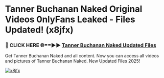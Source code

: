 # Tanner Buchanan Naked Original Videos 0nlyFans Leaked - Files Updated! (x8jfx)

<h3>🔴 CLICK HERE 🌐==►► <a href="https://tinyurl.com/yckcrads" rel="nofollow">Tanner Buchanan Naked Updated Files</a></h3>

Get Tanner Buchanan Naked and all content. Now you can access all videos and pictures of Tanner Buchanan Naked. New Updated Files 2025!

[![x8jfx](https://i.imgur.com/hpKpOFt.gif)](https://tinyurl.com/yckcrads)
